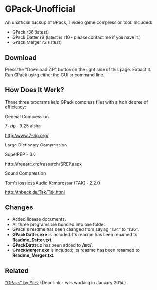 GPack-Unofficial
================

An unofficial backup of GPack, a video game compression tool. Included:

* GPack r36 (latest)
* GPack Datter r9 (latest is r10 - please contact me if you have it.)
* GPack Merger r2 (latest)

Download
--------

Press the "Download ZIP" button on the right side of this page. Extract it. Run GPack using either the GUI or command line.

How Does It Work?
-----------------

These three programs help GPack compress files with a high degree of efficiency:

General Compression

7-zip - 9.25 alpha

http://www.7-zip.org/



Large-Dictionary Compression

SuperREP - 3.0

http://freearc.org/research/SREP.aspx



Sound Compression

Tom's lossless Audio Kompressor (TAK) - 2.2.0

http://thbeck.de/Tak/Tak.html

Changes
-------

* Added license documents.
* All three programs are bundled into one folder.
* GPack's readme has been changed from saying "r34" to "r36".
* **GPackDatter.exe** is included. Its readme has been renamed to **Readme_Datter.txt**.
* **GPackDatter.c** has been added to **/src/**.
* **GPackMerger.exe** is included; its readme has been renamed to **Readme_Merger.txt**.

Related
-------

["GPack" by Yilez](https://bitbucket.org/yilez/gpack/overview) (Dead link - was working in January 2014.)
